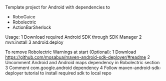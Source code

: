 Template project for Android with dependencies to
* RoboGuice
* Robolectric
* ActionBarSherlock

Usage:
1 Download required Android SDK through SDK Manager
2 mvn:install
3 android:deploy

To remove Robolectric Warnings at start (Optional):
1 Download https://github.com/mosabua/maven-android-sdk-deployer/#readme
2 Uncomment Android and Android maps dependency in Robolectric section
3 Comment com.google.android dependency
4 Follow maven-android-sdk-deployer tutorial to install required sdk to local repo